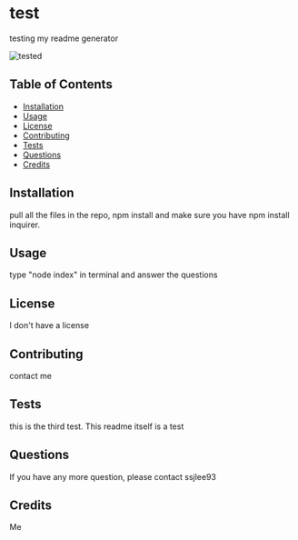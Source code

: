 
# test

testing my readme generator

![tested](https://img.shields.io/static/v1?label=tested&message=success&color=green)

## Table of Contents 

* [Installation](#installation)
* [Usage](#usage)
* [License](#license)
* [Contributing](#contributing)
* [Tests](#tests)
* [Questions](#questions)
* [Credits](#credits)

## Installation

pull all the files in the repo, npm install and make sure you have npm install inquirer. 

## Usage

type "node index" in terminal and answer the questions

## License

I don't have a license

## Contributing

contact me

## Tests

this is the third test. This readme itself is a test

## Questions

If you have any more question, please contact ssjlee93

## Credits

Me

